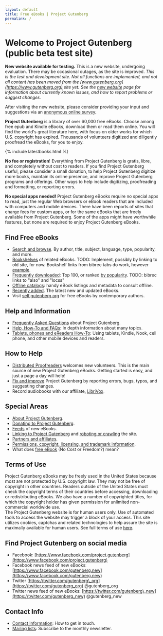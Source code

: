 ```yaml
---
layout: default
title: Free eBooks | Project Gutenberg
permalink: /
---
```


Welcome to Project Gutenberg (public beta test site)
====================================================

**New website available for testing.** This is a new website, undergoing evaluation. There may be occasional outages, as the site is improved. *This is the test and development site. Not all functions are implemented, and not all content has been moved from the [www.gutenberg.org](https://www.gutenberg.org) site yet. See the [new website](/help/new_website) page for information about currently known issues, and how to report problems or suggest changes.*

After visiting the new website, please consider providing your input and suggestions via an [anonymous online survey](https://docs.google.com/forms/d/e/1FAIpQLSdY8XVj8n5CVpo3Dref2mkiqnK2jmeBJBF0IKntupuxcEeK4g/viewform). 

**Project Gutenberg** is a library of over 60,000 free eBooks. Choose among free epub and Kindle eBooks, download them or read them online. You will find the world's great literature here, with focus on older works for which U.S. copyright has expired. Thousands of volunteers digitized and diligently proofread the eBooks, for you to enjoy. 

{% include latestbooks.html %}

**No fee or registration!** Everything from Project Gutenberg is gratis, libre, and completely without cost to readers. If you find Project Gutenberg useful, please consider a small donation, to help Project Gutenberg digitize more books, maintain its online presence, and improve Project Gutenberg programs and offerings. Other ways to help include digitizing, proofreading and formatting, or reporting errors.

**No special apps needed!** Project Gutenberg eBooks require no special apps to read, just the regular Web browsers or eBook readers that are included with computers and mobile devices. There have been reports of sites that charge fees for custom apps, or for the same eBooks that are freely available from Project Gutenberg. Some of the apps might have worthwhile features, but none are required to enjoy Project Gutenberg eBooks. 

## Find Free eBooks

- [Search and browse](/ebooks/). By author, title, subject, language, type, popularity, and more.
- [Bookshelves](/ebooks/bookshelf/) of related eBooks. TODO: Implement, possibly by linking to old site, for now. Bookshelf links from bibrec tabs do work, however [example](/ebooks/76).
- [Frequently downloaded](/browse/scores/top): Top 100, or ranked [by popularity](/ebooks/search/?sort_order=downloads). TODO: bibrec links to "also" and "locss"
- [Offline catalogs](/ebooks/offline_catalogs.html): handy eBook listings and metadata to consult offline.
- [Recently added](/ebooks/search/?query=&submit_search=Search&sort_order=release_date). The latest new and updated eBooks.
- Visit [self.gutenberg.org](http://self.gutenberg.org) for free eBooks by contemporary authors.

## Help and Information

- [Frequently Asked Questions](/help/faq.html) about Project Gutenberg.
- [Help, How-To and FAQs](/help/): In depth information about many topics.
- [Tablets, phones and eReaders How-To](/help/mobile.html): Using tablets, Kindle, Nook, cell phone, and other mobile devices and readers.

## How to Help

- [Distributed Proofreaders](https://www.pgdp.net) welcomes new volunteers. This is the main source of new Project Gutenberg eBooks. Getting started is easy, and just a page a day will help!
- [Fix and improve](/help/errata.html) Project Gutenberg by reporting errors, bugs, typos, and suggesting changes.
- Record audiobooks with our affiliate, [LibriVox](https://librivox.org).


## Special Areas

- [About Project Gutenberg](/about/).
- [Donating to Project Gutenberg](/donate/).
- [Feeds](/ebooks/feeds.html) of new eBooks.
- [Linking to Project Gutenberg](/policy/linking.html) and [roboting or crawling](/policy/robot_access.html) the site.
- [Partners and affiliates](/about/partners_affiliates.html).
- [Permissions, copyright, licensing, and trademark information](/policy/permission.html).
- What does [free eBook](/about/background/free_ebook.html) (No Cost or Freedom?) mean?

## Terms of Use

<div class="box_shadow">
Project Gutenberg eBooks may be freely used in the United States because most are not protected by U.S. copyright law. They may not be free of copyright in other countries. Readers outside of the United States must check the copyright terms of their countries before accessing, downloading or redistributing eBooks. We also have a number of copyrighted titles, for which the copyright holder has given permission for unlimited non-commercial worldwide use.
</div>

<div class="box_shadow">
The Project Gutenberg website is for human users only. Use of automated tools to access the website may trigger a block of your access. This site utilizes cookies, captchas and related technologies to help assure the site is maximally available for human users. See full terms of use <a href="/policy/terms_of_use.html">here</a>.
</div>

## Find Project Gutenberg on social media
- Facebook: [https://www.facebook.com/project.gutenberg](https://www.facebook.com/project.gutenberg)
- Facebook news feed of new eBooks: [https://www.facebook.com/gutenberg.new](https://www.facebook.com/gutenberg.new)
- Twitter  [https://twitter.com/gutenberg\_org](https://twitter.com/gutenberg_org) @gutenberg\_org
- Twitter news feed of new eBooks: [https://twitter.com/gutenberg\_new](https://twitter.com/gutenberg_new) @gutenberg\_new  

## Contact Info

- [Contact Information](/about/contact_information.html): How to get in touch.
- [Mailing lists](https://lists.pglaf.org/): Subscribe to the monthly newsletter.

